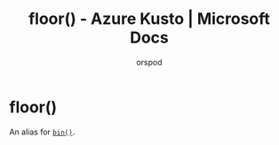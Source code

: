 ﻿---
title: floor() - Azure Kusto | Microsoft Docs
description: This article describes floor() in Azure Kusto.
author: orspod
ms.author: v-orspod
ms.reviewer: mblythe
ms.service: kusto
ms.topic: reference
ms.date: 09/24/2018
---
# floor()

An alias for [`bin()`](binfunction.md).